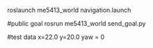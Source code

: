 roslaunch me5413_world navigation.launch

#public goal
rosrun me5413_world send_goal.py

#test data
x=22.0 y=20.0 yaw = 0
